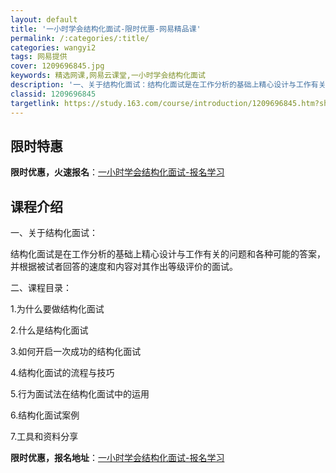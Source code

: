 ```yaml
---
layout: default
title: '一小时学会结构化面试-限时优惠-网易精品课'
permalink: /:categories/:title/
categories: wangyi2
tags: 网易提供
cover: 1209696845.jpg
keywords: 精选网课,网易云课堂,一小时学会结构化面试
description: '一、关于结构化面试：结构化面试是在工作分析的基础上精心设计与工作有关的问题和各种可能的答案，并根据被试者回答的速度和内容'
classid: 1209696845
targetlink: https://study.163.com/course/introduction/1209696845.htm?share=1&shareId=1025206652&utm_campaign=share&utm_medium=iphoneShare&utm_source=&utm_u=1025206652
---
```


## 限时特惠

**限时优惠，火速报名**：[一小时学会结构化面试-报名学习](https://study.163.com/course/introduction/1209696845.htm?share=1&shareId=1025206652&utm_campaign=share&utm_medium=iphoneShare&utm_source=&utm_u=1025206652)

## 课程介绍

一、关于结构化面试：

结构化面试是在工作分析的基础上精心设计与工作有关的问题和各种可能的答案，并根据被试者回答的速度和内容对其作出等级评价的面试。

二、课程目录：

1.为什么要做结构化面试

2.什么是结构化面试

3.如何开启一次成功的结构化面试

4.结构化面试的流程与技巧

5.行为面试法在结构化面试中的运用

6.结构化面试案例

7.工具和资料分享

**限时优惠，报名地址**：[一小时学会结构化面试-报名学习](https://study.163.com/course/introduction/1209696845.htm?share=1&shareId=1025206652&utm_campaign=share&utm_medium=iphoneShare&utm_source=&utm_u=1025206652)

